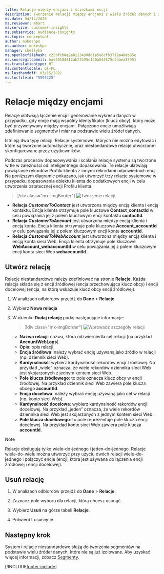 ```yaml
---
title: Relacje między encjami i ścieżkami encji
description: Tworzenie relacji między encjami z wielu źródeł danych i zarządzanie nimi.
ms.date: 04/14/2020
ms.reviewer: mhart
ms.service: customer-insights
ms.subservice: audience-insights
ms.topic: conceptual
author: mukeshpo
ms.author: mukeshpo
manager: shellyha
ms.openlocfilehash: c25bfcb8e2a8223498dd1a5e8cfb3712a40ab85e
ms.sourcegitcommit: bae40184312ab27b95c140a044875c2daea37951
ms.translationtype: HT
ms.contentlocale: pl-PL
ms.lasthandoff: 03/15/2021
ms.locfileid: "5595225"
---
```

# <a name="relationships-between-entities"></a>Relacje między encjami

Relacje ułatwiają łączenie encji i generowanie wykresu danych w przypadku, gdy encje mają wspólny identyfikator (klucz obcy), który może być przywoływany między encjami. Połączone encje umożliwiają zdefiniowanie segmentów i miar na podstawie wielu źródeł danych.

Istnieją dwa typy relacji: Relacje systemowe, których nie można edytować i które są tworzone automatycznie, oraz niestandardowe relacje utworzone i skonfigurowane przez użytkowników.

Podczas procesów dopasowywania i scalania relacje systemu są tworzone w tle w zależności od inteligentnego dopasowania. Te relacje ułatwiają powiązanie rekordów Profilu klienta z innymi rekordami odpowiednich encji. Na poniższym diagramie pokazano, jak utworzyć trzy relacje systemowe w przypadku dopasowania obiektu klienta do dodatkowych encji w celu utworzenia ostatecznej encji Profilu klienta.

> [!div class="mx-imgBorder"]
> ![Tworzenie relacji](media/relationships-entities-merge.png "Tworzenie relacji")

- **Relacja *CustomerToContact*** jest utworzona między encją klienta i encją kontaktu. Encja klienta otrzymuje pole kluczowe **Contact_contactId** w celu powiązania jej z polem kluczowym encji kontaktu **contactId**.
- **Relacja *CustomerToAccount*** jest utworzona między encją klienta i encją konta. Encja klienta otrzymuje pole kluczowe **Account_accountId** w celu powiązania jej z polem kluczowym encji konta **accountId**.
- **Relacja *CustomerToWebAccount*** jest utworzona między encją klienta i encją konta sieci Web. Encja klienta otrzymuje pole kluczowe **WebAccount_webaccountId** w celu powiązania jej z polem kluczowym encji konta sieci Web **webaccountId**.

## <a name="create-a-relationship"></a>Utwórz relację

Relacje niestandardowe należy zdefiniować na stronie **Relacje**. Każda relacja składa się z encji źródłowej (encja przechowująca klucz obcy) i encji docelowej (encja, na którą wskazuje klucz obcy encji źródłowej).

1. W analizach odbiorców przejdź do **Dane** > **Relacje**.

2. Wybierz **Nowa relacja**.

3. W okienku **Dodaj relację** podaj następujące informacje:

   > [!div class="mx-imgBorder"]
   > ![Wprowadź szczegóły relacji](media/relationships-add.png "Wprowadź szczegóły relacji")

   - **Nazwa relacji**: nazwa, która odzwierciedla cel relacji (na przykład **AccountWebLogs**).
   - **Opis**: opis relacji.
   - **Encja źródłowa**: należy wybrać encję używaną jako źródło w relacji (np. dziennik sieci Web).
   - **Kardynalność**: wybierz kardynalność rekordów encji źródłowej. Na przykład „wiele” oznacza, że wiele rekordów dziennika sieci Web jest skojarzonych z jednym kontem sieci Web.
   - **Pole klucza źródłowego**: to pole oznacza klucz obcy w encji źródłowej. Na przykład dziennik sieci Web zawiera pole klucza obcego **accountId**.
   - **Encja docelowa**: należy wybrać encję używaną jako cel w relacji (np. konto sieci Web).
   - **Kardynalność docelowa**: wybierz kardynalność rekordów encji docelowej. Na przykład „jeden” oznacza, że wiele rekordów dziennika sieci Web jest skojarzonych z jednym kontem sieci Web.
   - **Pole klucza docelowego**: to pole reprezentuje pole klucza encji docelowej. Na przykład konto sieci Web zawiera pole klucza **accountId**.

> [!NOTE]
> Relacje obsługują tylko wiele-do-jednego i jeden-do-jednego. Relacje wiele-do-wielu można utworzyć przy użyciu dwóch relacji wiele-do-jednego i połączyć encje (encji, która jest używana do łączenia encji źródłowej i encji docelowej).

## <a name="delete-a-relationship"></a>Usuń relację

1. W analizach odbiorców przejdź do **Dane** > **Relacje**.

2. Zaznacz pole wyboru dla relacji, którą chcesz usunąć.

3. Wybierz **Usuń** na górze tabeli **Relacje**.

4. Potwierdź usunięcie.

## <a name="next-step"></a>Następny krok

System i relacje niestandardowe służą do tworzenia segmentów na podstawie wielu źródeł danych, które nie są już izolowane. Aby uzyskać więcej informacji, zobacz [Segmenty](segments.md).


[!INCLUDE[footer-include](../includes/footer-banner.md)]
